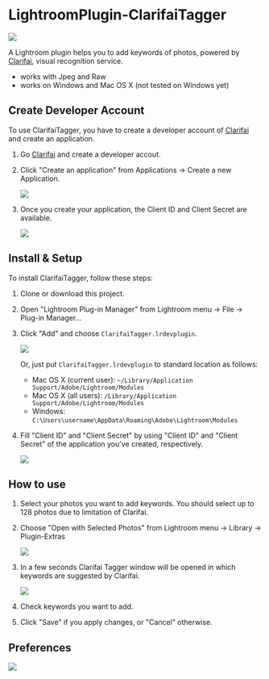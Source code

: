 # LightroomPlugin-ClarifaiTagger

![](Images/ClarifaiTagger1.png)

A Lightroom plugin helps you to add keywords of photos, powered by [Clarifai](http://www.clarifai.com/), visual recognition service.

* works with Jpeg and Raw
* works on Windows and Mac OS X (not tested on Windows yet)

## Create Developer Account

To use ClarifaiTagger, you have to create a developer account of [Clarifai](http://www.clarifai.com/) and create an application.

1. Go [Clarifai](http://www.clarifai.com/) and create a developer accout.

1. Click "Create an application" from Applications → Create a new Application.

    ![](Images/ClarifaiApp1.png)

1. Once you create your application, the Client ID and Client Secret are available.

    ![](Images/ClarifaiApp2.png)

## Install & Setup

To install ClarifaiTagger, follow these steps:

1. Clone or download this project.

1. Open "Lightroom Plug-in Manager" from Lightroom menu → File → Plug-in Manager...

1. Click "Add" and choose `ClarifaiTagger.lrdevplugin`.

    ![](Images/PluginManager1.png)

    Or, just put `ClarifaiTagger.lrdevplugin` to standard location as follows:

    * Mac OS X (current user): `~/Library/Application Support/Adobe/Lightroom/Modules`
    * Mac OS X (all users): `/Library/Application Support/Adobe/Lightroom/Modules`
    * Windows: `C:\Users\username\AppData\Roaming\Adobe\Lightroom\Modules`

1. Fill "Client ID" and "Client Secret" by using "Client ID" and "Client Secret" of the application you've created, respectively.

    ![](Images/PluginManager2.png)

## How to use

1. Select your photos you want to add keywords. You should select up to 128 photos due to limitation of Clarifai.
1. Choose "Open with Selected Photos" from Lightroom menu → Library → Plugin-Extras

    ![](Images/ClarifaiTagger_Menu.png)

1. In a few seconds Clarifai Tagger window will be opened in which keywords are suggested by Clarifai.

    ![](Images/ClarifaiTagger2.png)

1. Check keywords you want to add.
1. Click "Save" if you apply changes, or "Cancel" otherwise.

## Preferences

![](Images/PluginManager2.png)
